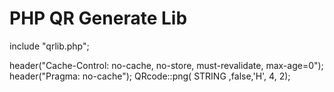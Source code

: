 # PHP QR Generate Lib


include "qrlib.php";

header("Cache-Control: no-cache, no-store, must-revalidate, max-age=0");
header("Pragma: no-cache");
QRcode::png( STRING ,false,'H', 4, 2);